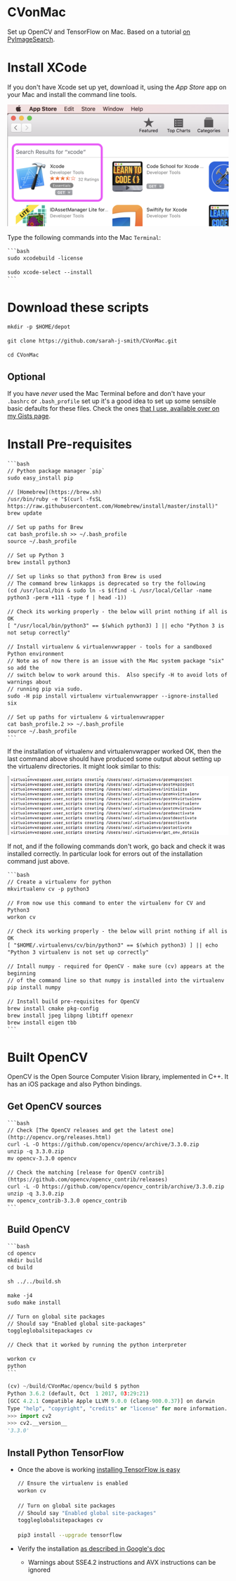# CVonMac

Set up OpenCV and TensorFlow on Mac.  Based on a tutorial [on PyImageSearch](https://www.pyimagesearch.com/2016/12/05/macos-install-opencv-3-and-python-3-5/).

# Install XCode

If you don't have Xcode set up yet, download it, using the *App Store* app on your Mac
and install the command line tools.

![Install via Mac App Store](install-xcode.png)

Type the following commands into the Mac `Terminal`:

    ```bash
    sudo xcodebuild -license

    sudo xcode-select --install
    ```

# Download these scripts

    mkdir -p $HOME/depot

    git clone https://github.com/sarah-j-smith/CVonMac.git
    
    cd CVonMac

## Optional

If you have *never* used the Mac Terminal before and don't have your `.bashrc` or `.bash_profile`
set up it's a good idea to set up some sensible basic defaults for these files.  Check the
ones [that I use, available over on my Gists page](https://gist.github.com/sarah-j-smith/9eb3ca97aafc57b6f8ebd9c09bb76543).

# Install Pre-requisites

    ```bash
    // Python package manager `pip`
    sudo easy_install pip

    // [Homebrew](https://brew.sh)
    /usr/bin/ruby -e "$(curl -fsSL https://raw.githubusercontent.com/Homebrew/install/master/install)"
    brew update

    // Set up paths for Brew
    cat bash_profile.sh >> ~/.bash_profile
    source ~/.bash_profile

    // Set up Python 3
    brew install python3

    // Set up links so that python3 from Brew is used
    // The command brew linkapps is deprecated so try the following
    (cd /usr/local/bin & sudo ln -s $(find -L /usr/local/Cellar -name python3 -perm +111 -type f | head -1))

    // Check its working properly - the below will print nothing if all is OK
    [ "/usr/local/bin/python3" == $(which python3) ] || echo "Python 3 is not setup correctly"

    // Install virtualenv & virtualenvwrapper - tools for a sandboxed Python environment
    // Note as of now there is an issue with the Mac system package "six" so add the 
    // switch below to work around this.  Also specify -H to avoid lots of warnings about
    // running pip via sudo.
    sudo -H pip install virtualenv virtualenvwrapper --ignore-installed six

    // Set up paths for virtualenv & virtualenvwrapper
    cat bash_profile.2 >> ~/.bash_profile
    source ~/.bash_profile
    ```

If the installation of virtualenv and virtualenvwrapper worked OK, then the last command above
should have produced some output about setting up the virtualenv directories.  It might look
similar to this:

![successful virtualenv](virtualenv-works.png)

If not, and if the following commands don't work, go back and check it was
installed correctly.  In particular look for errors out of the installation command just above.

    ```bash
    // Create a virtualenv for python
    mkvirtualenv cv -p python3

    // From now use this command to enter the virtualenv for CV and Python3
    workon cv

    // Check its working properly - the below will print nothing if all is OK
    [ "$HOME/.virtualenvs/cv/bin/python3" == $(which python3) ] || echo "Python 3 virtualenv is not set up correctly"

    // Intall numpy - required for OpenCV - make sure (cv) appears at the beginning
    // of the command line so that numpy is installed into the virtualenv
    pip install numpy

    // Install build pre-requisites for OpenCV
    brew install cmake pkg-config
    brew install jpeg libpng libtiff openexr
    brew install eigen tbb
    ```

# Built OpenCV

OpenCV is the Open Source Computer Vision library, implemented in C++.  It has an iOS package and
also Python bindings.

## Get OpenCV sources

    ```bash
    // Check [The OpenCV releases and get the latest one](http://opencv.org/releases.html)
    curl -L -O https://github.com/opencv/opencv/archive/3.3.0.zip
    unzip -q 3.3.0.zip
    mv opencv-3.3.0 opencv

    // Check the matching [release for OpenCV contrib](https://github.com/opencv/opencv_contrib/releases)
    curl -L -O https://github.com/opencv/opencv_contrib/archive/3.3.0.zip
    unzip -q 3.3.0.zip
    mv opencv_contrib-3.3.0 opencv_contrib
    ```

## Build OpenCV

    ```bash
    cd opencv
    mkdir build
    cd build

    sh ../../build.sh

    make -j4
    sudo make install

    // Turn on global site packages
    // Should say "Enabled global site-packages"
    toggleglobalsitepackages cv

    // Check that it worked by running the python interpreter

    workon cv
    python
    ```

```python
(cv) ~/build/CVonMac/opencv/build $ python
Python 3.6.2 (default, Oct  1 2017, 03:29:21) 
[GCC 4.2.1 Compatible Apple LLVM 9.0.0 (clang-900.0.37)] on darwin
Type "help", "copyright", "credits" or "license" for more information.
>>> import cv2
>>> cv2.__version__
'3.3.0'
```

## Install Python TensorFlow

* Once the above is working [installing TensorFlow is easy](https://www.tensorflow.org/install/install_mac)

    ```bash
    // Ensure the virtualenv is enabled
    workon cv    

    // Turn on global site packages
    // Should say "Enabled global site-packages"
    toggleglobalsitepackages cv

    pip3 install --upgrade tensorflow
    ```

* Verify the installation [as described in Google's doc](https://www.tensorflow.org/install/install_mac#validate_your_installation)

    * Warnings about SSE4.2 instructions and AVX instructions can be ignored